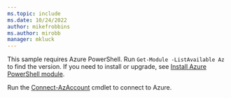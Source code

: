 ```yaml
---
ms.topic: include
ms.date: 10/24/2022
author: mikefrobbins
ms.author: mirobb
manager: mkluck
---
```

This sample requires Azure PowerShell. Run `Get-Module -ListAvailable Az` to find the version.
If you need to install or upgrade, see [Install Azure PowerShell module](/powershell/azure/install-az-ps).

Run the [Connect-AzAccount](/powershell/module/az.accounts/connect-azaccount) cmdlet to connect to Azure.
